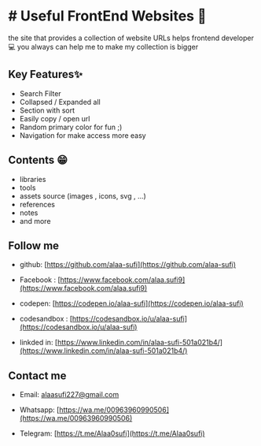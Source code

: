 # # Useful FrontEnd Websites 🔗
the site that provides a collection of website URLs helps frontend developer 💻
you always can help me to make my collection is bigger

##  Key Features✨
	
 - Search Filter
 - Collapsed / Expanded  all
 - Section with sort
 - Easily copy / open url 
 - Random primary color for fun ;)
 - Navigation for make access more easy


##  Contents 😁
- libraries
- tools
- assets source (images , icons, svg , ...)
- references
- notes
- and more



##  Follow me

* github: [https://github.com/alaa-sufi](https://github.com/alaa-sufi)

* Facebook : [https://www.facebook.com/alaa.sufi9](https://www.facebook.com/alaa.sufi9)

* codepen: [https://codepen.io/alaa-sufi](https://codepen.io/alaa-sufi)

* codesandbox : [https://codesandbox.io/u/alaa-sufi](https://codesandbox.io/u/alaa-sufi)

* linkded in: [https://www.linkedin.com/in/alaa-sufi-501a021b4/](https://www.linkedin.com/in/alaa-sufi-501a021b4/)


##  Contact me

* Email: [alaasufi227@gmail.com](alaasufi227@gmail.com)

*  Whatsapp: [https://wa.me/00963960990506](https://wa.me/00963960990506)
*  Telegram: [https://t.me/Alaa0sufi](https://t.me/Alaa0sufi)  